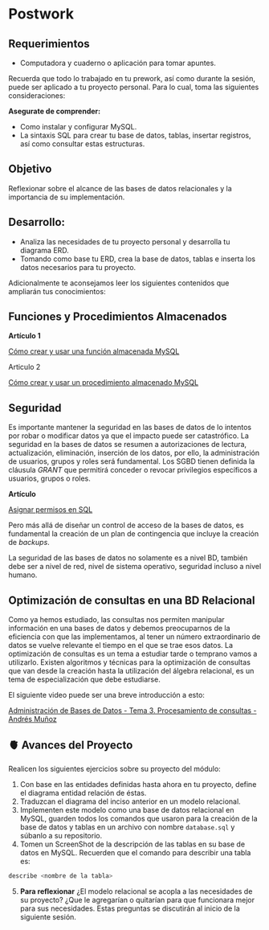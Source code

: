 # Postwork

## Requerimientos

- Computadora y cuaderno o aplicación para tomar apuntes.

Recuerda que todo lo trabajado en tu prework, así como durante la sesión, puede ser aplicado a tu proyecto personal. Para lo cual, toma las siguientes consideraciones:

**Asegurate de comprender:**

- Como instalar y configurar MySQL.
- La sintaxis SQL para crear tu base de datos, tablas, insertar registros, así como consultar estas estructuras.

## Objetivo

Reflexionar sobre el alcance de las bases de datos relacionales y la importancia de su implementación.

## Desarrollo:

- Analiza las necesidades de tu proyecto personal y desarrolla tu diagrama ERD.
- Tomando como base tu ERD, crea la base de datos, tablas e inserta los datos necesarios para tu proyecto.

Adicionalmente te aconsejamos leer los siguientes contenidos que ampliarán tus conocimientos:

## Funciones y Procedimientos Almacenados

**Artículo 1**

[Cómo crear y usar una función almacenada MySQL](https://www.neoguias.com/funciones-almacenadas-mysql/)

Articulo 2

[Cómo crear y usar un procedimiento almacenado MySQL](https://www.neoguias.com/procedimientos-almacenados-mysql/)

## Seguridad

Es importante mantener la seguridad en las bases de datos de lo intentos por robar o modificar datos ya que el impacto puede ser catastrófico. La seguridad en la bases de datos se resumen a autorizaciones de lectura, actualización, eliminación, inserción de los datos, por ello, la administración de usuarios, grupos y roles será fundamental. Los SGBD tienen definida la cláusula *GRANT* que permitirá conceder o revocar privilegios específicos a usuarios, grupos o roles.

**Artículo**

[Asignar permisos en SQL](https://codigofacilito.com/articulos/asignar-permisos-mysql)

Pero más allá de diseñar un control de acceso de la bases de datos, es fundamental la creación de un plan de contingencia que incluye la creación de *backups*.

La seguridad de las bases de datos no solamente es a nivel BD, también debe ser a nivel de red, nivel de sistema operativo, seguridad incluso a nivel humano.

## Optimización de consultas en una BD Relacional

Como ya hemos estudiado, las consultas nos permiten manipular información en una bases de datos y debemos preocuparnos de la eficiencia con que las implementamos, al tener un número extraordinario de datos se vuelve relevante el tiempo en el que se trae esos datos. La optimización de consultas es un tema a estudiar tarde o temprano vamos a utilizarlo. Existen algoritmos y técnicas para la optimización de consultas que van desde la creación hasta la utilización del álgebra relacional, es un tema de especialización que debe estudiarse.

El siguiente video puede ser una breve introducción a esto:

[Administración de Bases de Datos - Tema 3. Procesamiento de consultas - Andrés Muñoz](https://www.youtube.com/watch?v=AC5n-wz3Fx8)

## 🫀 Avances del Proyecto

Realicen los siguientes ejercicios sobre su proyecto del módulo:

1. Con base en las entidades definidas hasta ahora en tu proyecto, define el diagrama entidad relación de éstas.
2. Traduzcan el diagrama del inciso anterior en un modelo relacional.
3. Implementen este modelo como una base de datos relacional en MySQL, guarden todos los comandos que usaron para la creación de la base de datos y tablas en un archivo con nombre `database.sql` y súbanlo a su repositorio. 
4. Tomen un ScreenShot de la descripción de las tablas en su base de datos en MySQL. Recuerden que el comando para describir una tabla es:
```sql
describe <nombre de la tabla>
```
5. **Para reflexionar** ¿El modelo relacional se acopla a las necesidades de su proyecto? ¿Que le agregarían o quitarían para que funcionara mejor para sus necesidades. Estas preguntas se discutirán al inicio de la siguiente sesión.
